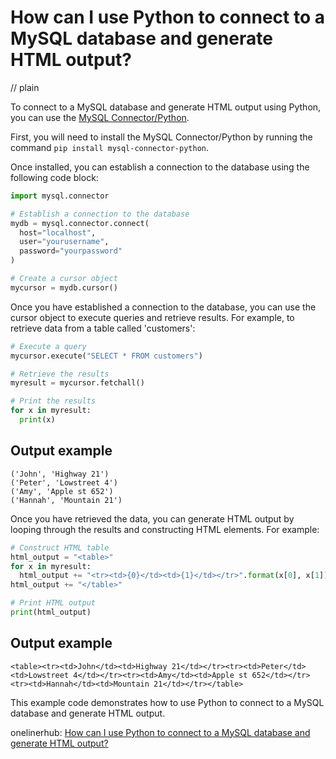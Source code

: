 # How can I use Python to connect to a MySQL database and generate HTML output?
// plain

To connect to a MySQL database and generate HTML output using Python, you can use the [MySQL Connector/Python](https://dev.mysql.com/doc/connector-python/en/).

First, you will need to install the MySQL Connector/Python by running the command `pip install mysql-connector-python`.

Once installed, you can establish a connection to the database using the following code block:
```python
import mysql.connector

# Establish a connection to the database
mydb = mysql.connector.connect(
  host="localhost",
  user="yourusername",
  password="yourpassword"
)

# Create a cursor object
mycursor = mydb.cursor()
```

Once you have established a connection to the database, you can use the cursor object to execute queries and retrieve results. For example, to retrieve data from a table called 'customers':
```python
# Execute a query
mycursor.execute("SELECT * FROM customers")

# Retrieve the results
myresult = mycursor.fetchall()

# Print the results
for x in myresult:
  print(x)
```

## Output example

```
('John', 'Highway 21')
('Peter', 'Lowstreet 4')
('Amy', 'Apple st 652')
('Hannah', 'Mountain 21')
```

Once you have retrieved the data, you can generate HTML output by looping through the results and constructing HTML elements. For example:
```python
# Construct HTML table
html_output = "<table>"
for x in myresult:
  html_output += "<tr><td>{0}</td><td>{1}</td></tr>".format(x[0], x[1])
html_output += "</table>"

# Print HTML output
print(html_output)
```

## Output example

```
<table><tr><td>John</td><td>Highway 21</td></tr><tr><td>Peter</td><td>Lowstreet 4</td></tr><tr><td>Amy</td><td>Apple st 652</td></tr><tr><td>Hannah</td><td>Mountain 21</td></tr></table>
```

This example code demonstrates how to use Python to connect to a MySQL database and generate HTML output.

onelinerhub: [How can I use Python to connect to a MySQL database and generate HTML output?](https://onelinerhub.com/python-mysql/how-can-i-use-python-to-connect-to-a-mysql-database-and-generate-html-output)